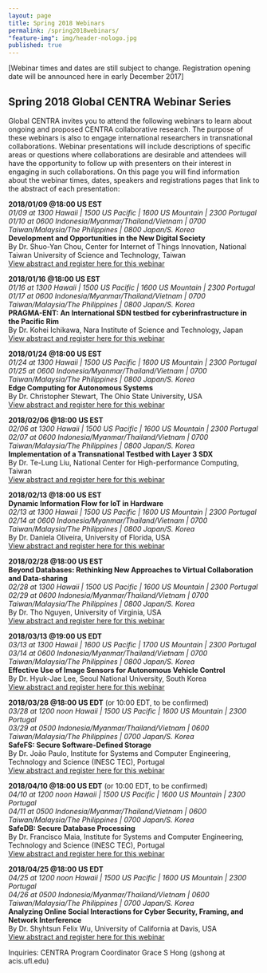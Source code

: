```yaml
---
layout: page
title: Spring 2018 Webinars
permalink: /spring2018webinars/
"feature-img": img/header-nologo.jpg
published: true
---
```


[Webinar times and dates are still subject to change. Registration opening date will be announced here in early December 2017] 

## Spring 2018 Global CENTRA Webinar Series

Global CENTRA invites you to attend the following webinars to learn about ongoing and proposed CENTRA collaborative research. The purpose of these webinars is also to engage international researchers in transnational collaborations. Webinar presentations will include descriptions of specific areas or questions where collaborations are desirable and attendees will have the opportunity to follow up with presenters on their interest in engaging in such collaborations. On this page you will find information about the webinar times, dates, speakers and registrations pages that link to the abstract of each presentation:


**2018/01/09 @18:00 US EST**  
*01/09 at 1300 Hawaii | 1500 US Pacific | 1600 US Mountain | 2300 Portugal*  
*01/10 at 0600 Indonesia/Myanmar/Thailand/Vietnam | 0700 Taiwan/Malaysia/The Philippines | 0800 Japan/S. Korea*  
**Development and Opportunities in the New Digital Society**  
By Dr. Shuo-Yan Chou, Center for Internet of Things Innovation, National Taiwan University of Science and Technology, Taiwan   
[View abstract and register here for this webinar](https://goo.gl/A1SHp8) 
  
**2018/01/16 @18:00 US EST**  
*01/16 at 1300 Hawaii | 1500 US Pacific | 1600 US Mountain | 2300 Portugal*  
*01/17 at 0600 Indonesia/Myanmar/Thailand/Vietnam | 0700 Taiwan/Malaysia/The Philippines | 0800 Japan/S. Korea*  
**PRAGMA-ENT: An International SDN testbed for cyberinfrastructure in the Pacific Rim**  
By Dr. Kohei Ichikawa, Nara Institute of Science and Technology, Japan  
[View abstract and register here for this webinar](https://goo.gl/F5tXre)  
   
**2018/01/24 @18:00 US EST**  
*01/24 at 1300 Hawaii | 1500 US Pacific | 1600 US Mountain | 2300 Portugal*  
*01/25 at 0600 Indonesia/Myanmar/Thailand/Vietnam | 0700 Taiwan/Malaysia/The Philippines | 0800 Japan/S. Korea*  
**Edge Computing for Autonomous Systems**  
By Dr. Christopher Stewart, The Ohio State University, USA  
[View abstract and register here for this webinar](https://goo.gl/7UXfMF)  
  
**2018/02/06 @18:00 US EST**  
*02/06 at 1300 Hawaii | 1500 US Pacific | 1600 US Mountain | 2300 Portugal*  
*02/07 at 0600 Indonesia/Myanmar/Thailand/Vietnam | 0700 Taiwan/Malaysia/The Philippines | 0800 Japan/S. Korea*  
**Implementation of a Transnational Testbed with Layer 3 SDX**  
By Dr. Te-Lung Liu, National Center for High-performance Computing, Taiwan  
[View abstract and register here for this webinar](https://goo.gl/hrksLr)  
  
**2018/02/13 @18:00 US EST**  
**Dynamic Information Flow for IoT in Hardware**  
*02/13 at 1300 Hawaii | 1500 US Pacific | 1600 US Mountain | 2300 Portugal*  
*02/14 at 0600 Indonesia/Myanmar/Thailand/Vietnam | 0700 Taiwan/Malaysia/The Philippines | 0800 Japan/S. Korea*  
By Dr. Daniela Oliveira, University of Florida, USA  
[View abstract and register here for this webinar](https://goo.gl/nvi61N)  
  
**2018/02/28 @18:00 US EST**  
**Beyond Databases: Rethinking New Approaches to Virtual Collaboration and Data-sharing**  
*02/28 at 1300 Hawaii | 1500 US Pacific | 1600 US Mountain | 2300 Portugal*  
*02/29 at 0600 Indonesia/Myanmar/Thailand/Vietnam | 0700 Taiwan/Malaysia/The Philippines | 0800 Japan/S. Korea*  
By Dr. Tho Nguyen, University of Virginia, USA  
[View abstract and register here for this webinar](https://goo.gl/UUD1gn)  
  
**2018/03/13 <span class="underline">@19:00</span> US EDT**  
*03/13 at 1300 Hawaii | 1600 US Pacific | 1700 US Mountain | 2300 Portugal*  
*03/14 at 0600 Indonesia/Myanmar/Thailand/Vietnam | 0700 Taiwan/Malaysia/The Philippines | 0800 Japan/S. Korea*  
**Effective Use of Image Sensors for Autonomous Vehicle Control**  
By Dr. Hyuk-Jae Lee, Seoul National University, South Korea  
[View abstract and register here for this webinar](https://goo.gl/MuADia)  
  
**2018/03/28 @18:00 US EDT**  (or 10:00 EDT, to be confirmed)  
*03/28 at 1200 noon Hawaii | 1500 US Pacific | 1600 US Mountain | 2300 Portugal*  
*03/29 at 0500 Indonesia/Myanmar/Thailand/Vietnam | 0600 Taiwan/Malaysia/The Philippines | 0700 Japan/S. Korea*  
**SafeFS: Secure Software-Defined Storage**  
By Dr. João Paulo, Institute for Systems and Computer Engineering, Technology and Science (INESC TEC), Portugal  
[View abstract and register here for this webinar](https://goo.gl/zWR9g7)  
  
**2018/04/10 @18:00 US EDT**  (or 10:00 EDT, to be confirmed)  
*04/10 at 1200 noon Hawaii | 1500 US Pacific | 1600 US Mountain | 2300 Portugal*  
*04/11 at 0500 Indonesia/Myanmar/Thailand/Vietnam | 0600 Taiwan/Malaysia/The Philippines | 0700 Japan/S. Korea*  
**SafeDB: Secure Database Processing**  
By Dr. Francisco Maia, Institute for Systems and Computer Engineering, Technology and Science (INESC TEC), Portugal  
[View abstract and register here for this webinar](https://goo.gl/kM68SF)  
  
**2018/04/25 @18:00 US EDT**  
*04/25 at 1200 noon Hawaii | 1500 US Pacific | 1600 US Mountain | 2300 Portugal*  
*04/26 at 0500 Indonesia/Myanmar/Thailand/Vietnam | 0600 Taiwan/Malaysia/The Philippines | 0700 Japan/S. Korea*  
**Analyzing Online Social Interactions for Cyber Security, Framing, and Network Interference**  
By Dr. Shyhtsun Felix Wu, University of California at Davis, USA  
[View abstract and register here for this webinar](https://goo.gl/5D5XuX)  
  
  
Inquiries: CENTRA Program Coordinator Grace S Hong (gshong at acis.ufl.edu) 
